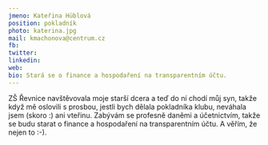 ```yaml
---
jmeno: Kateřina Hüblová
position: pokladník
photo: katerina.jpg
mail: kmachonova@centrum.cz
fb: 
twitter: 
linkedin: 
web: 
bio: Stará se o finance a hospodaření na transparentním účtu.
---
```

ZŠ Řevnice navštěvovala moje starší dcera a teď do ní chodí můj syn, takže když mě oslovili s prosbou, jestli bych dělala pokladníka klubu, neváhala jsem (skoro :) ani vteřinu. Zabývám se profesně daněmi a účetnictvím, takže se budu starat o finance a hospodaření na transparentním účtu. A věřím, že nejen to :-).
